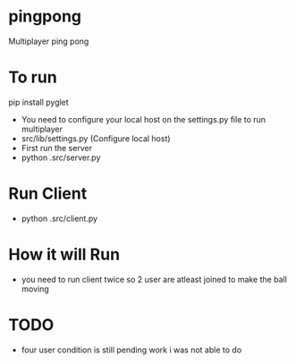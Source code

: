 # pingpong
Multiplayer ping pong

# To run 
pip install pyglet

- You need to configure your local host on the settings.py file to run multiplayer
- src/lib/settings.py      (Configure local host)     
- First run the server  
- python .src/server.py 

# Run Client
- python .src/client.py

# How it will Run 
- you need to run client twice so 2 user are atleast joined to make the ball moving 

# TODO
- four user condition is still pending work i was not able to do 
 
